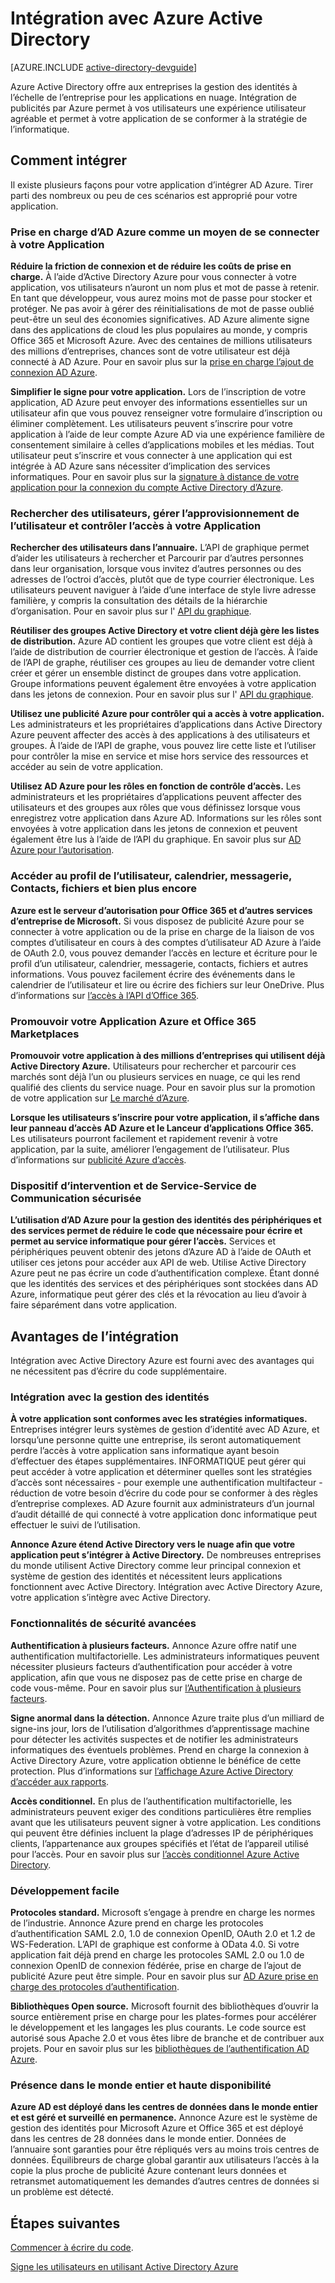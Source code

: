 <properties
   pageTitle="L’intégration avec Azure Active Directory | Microsoft Azure"
   description="Un guide sur les avantages et les ressources pour l’intégration à Active Directory de Azure."
   services="active-directory"
   documentationCenter="dev-center-name"
   authors="bryanla"
   manager="mbaldwin"
   editor=""/>

<tags
   ms.service="active-directory"
   ms.devlang="na"
   ms.topic="article"
   ms.tgt_pltfrm="na"
   ms.workload="identity"
   ms.date="09/16/2016"
   ms.author="mbaldwin"/>

# <a name="integrating-with-azure-active-directory"></a>Intégration avec Azure Active Directory

[AZURE.INCLUDE [active-directory-devguide](../../../includes/active-directory-devguide.md)]

Azure Active Directory offre aux entreprises la gestion des identités à l’échelle de l’entreprise pour les applications en nuage.  Intégration de publicités par Azure permet à vos utilisateurs une expérience utilisateur agréable et permet à votre application de se conformer à la stratégie de l’informatique.

## <a name="how-to-integrate"></a>Comment intégrer

Il existe plusieurs façons pour votre application d’intégrer AD Azure.  Tirer parti des nombreux ou peu de ces scénarios est approprié pour votre application.

### <a name="support-azure-ad-as-a-way-to-sign-in-to-your-application"></a>Prise en charge d’AD Azure comme un moyen de se connecter à votre Application

**Réduire la friction de connexion et de réduire les coûts de prise en charge.** À l’aide d’Active Directory Azure pour vous connecter à votre application, vos utilisateurs n’auront un nom plus et mot de passe à retenir.  En tant que développeur, vous aurez moins mot de passe pour stocker et protéger.  Ne pas avoir à gérer des réinitialisations de mot de passe oublié peut-être un seul des économies significatives.  AD Azure alimente signe dans des applications de cloud les plus populaires au monde, y compris Office 365 et Microsoft Azure.  Avec des centaines de millions utilisateurs des millions d’entreprises, chances sont de votre utilisateur est déjà connecté à AD Azure.  Pour en savoir plus sur la [prise en charge l’ajout de connexion AD Azure](../active-directory-authentication-scenarios.md).

**Simplifier le signe pour votre application.**  Lors de l’inscription de votre application, AD Azure peut envoyer des informations essentielles sur un utilisateur afin que vous pouvez renseigner votre formulaire d’inscription ou éliminer complètement.  Les utilisateurs peuvent s’inscrire pour votre application à l’aide de leur compte Azure AD via une expérience familière de consentement similaire à celles d’applications mobiles et les médias.  Tout utilisateur peut s’inscrire et vous connecter à une application qui est intégrée à AD Azure sans nécessiter d’implication des services informatiques.  Pour en savoir plus sur la [signature à distance de votre application pour la connexion du compte Active Directory d’Azure](../../app-service-mobile/app-service-mobile-how-to-configure-active-directory-authentication.md).

### <a name="browse-for-users-manage-user-provisioning-and-control-access-to-your-application"></a>Rechercher des utilisateurs, gérer l’approvisionnement de l’utilisateur et contrôler l’accès à votre Application

**Rechercher des utilisateurs dans l’annuaire.**  L’API de graphique permet d’aider les utilisateurs à rechercher et Parcourir par d’autres personnes dans leur organisation, lorsque vous invitez d’autres personnes ou des adresses de l’octroi d’accès, plutôt que de type courrier électronique.  Les utilisateurs peuvent naviguer à l’aide d’une interface de style livre adresse familière, y compris la consultation des détails de la hiérarchie d’organisation.  Pour en savoir plus sur l' [API du graphique](../active-directory-graph-api.md).

**Réutiliser des groupes Active Directory et votre client déjà gère les listes de distribution.**  Azure AD contient les groupes que votre client est déjà à l’aide de distribution de courrier électronique et gestion de l’accès.  À l’aide de l’API de graphe, réutiliser ces groupes au lieu de demander votre client créer et gérer un ensemble distinct de groupes dans votre application.  Groupe informations peuvent également être envoyées à votre application dans les jetons de connexion.  Pour en savoir plus sur l' [API du graphique](../active-directory-graph-api.md).

**Utilisez une publicité Azure pour contrôler qui a accès à votre application.**  Les administrateurs et les propriétaires d’applications dans Active Directory Azure peuvent affecter des accès à des applications à des utilisateurs et groupes.  À l’aide de l’API de graphe, vous pouvez lire cette liste et l’utiliser pour contrôler la mise en service et mise hors service des ressources et accéder au sein de votre application.

**Utilisez AD Azure pour les rôles en fonction de contrôle d’accès.**  Les administrateurs et les propriétaires d’applications peuvent affecter des utilisateurs et des groupes aux rôles que vous définissez lorsque vous enregistrez votre application dans Azure AD.  Informations sur les rôles sont envoyées à votre application dans les jetons de connexion et peuvent également être lus à l’aide de l’API du graphique.  En savoir plus sur [AD Azure pour l’autorisation](http://blogs.technet.com/b/ad/archive/2014/12/18/azure-active-directory-now-with-group-claims-and-application-roles.aspx).

### <a name="get-access-to-users-profile-calendar-email-contacts-files-and-more"></a>Accéder au profil de l’utilisateur, calendrier, messagerie, Contacts, fichiers et bien plus encore

**Azure est le serveur d’autorisation pour Office 365 et d’autres services d’entreprise de Microsoft.**  Si vous disposez de publicité Azure pour se connecter à votre application ou de la prise en charge de la liaison de vos comptes d’utilisateur en cours à des comptes d’utilisateur AD Azure à l’aide de OAuth 2.0, vous pouvez demander l’accès en lecture et écriture pour le profil d’un utilisateur, calendrier, messagerie, contacts, fichiers et autres informations.  Vous pouvez facilement écrire des événements dans le calendrier de l’utilisateur et lire ou écrire des fichiers sur leur OneDrive.  Plus d’informations sur [l’accès à l’API d’Office 365](https://msdn.microsoft.com/office/office365/howto/platform-development-overview).

### <a name="promote-your-application-in-the-azure-and-office-365-marketplaces"></a>Promouvoir votre Application Azure et Office 365 Marketplaces

**Promouvoir votre application à des millions d’entreprises qui utilisent déjà Active Directory Azure.**  Utilisateurs pour rechercher et parcourir ces marchés sont déjà l’un ou plusieurs services en nuage, ce qui les rend qualifié des clients du service nuage.  Pour en savoir plus sur la promotion de votre application sur [Le marché d’Azure](https://azure.microsoft.com/marketplace/partner-program/).

**Lorsque les utilisateurs s’inscrire pour votre application, il s’affiche dans leur panneau d’accès AD Azure et le Lanceur d’applications Office 365.**  Les utilisateurs pourront facilement et rapidement revenir à votre application, par la suite, améliorer l’engagement de l’utilisateur.  Plus d’informations sur [publicité Azure d’accès](../active-directory-saas-access-panel-introduction.md).

### <a name="secure-device-to-service-and-service-to-service-communication"></a>Dispositif d’intervention et de Service-Service de Communication sécurisée

**L’utilisation d’AD Azure pour la gestion des identités des périphériques et des services permet de réduire le code que nécessaire pour écrire et permet au service informatique pour gérer l’accès.**  Services et périphériques peuvent obtenir des jetons d’Azure AD à l’aide de OAuth et utiliser ces jetons pour accéder aux API de web.  Utilise Active Directory Azure peut ne pas écrire un code d’authentification complexe.  Étant donné que les identités des services et des périphériques sont stockées dans AD Azure, informatique peut gérer des clés et la révocation au lieu d’avoir à faire séparément dans votre application.

## <a name="benefits-of-integration"></a>Avantages de l’intégration

Intégration avec Active Directory Azure est fourni avec des avantages qui ne nécessitent pas d’écrire du code supplémentaire.

### <a name="integration-with-enterprise-identity-management"></a>Intégration avec la gestion des identités

**À votre application sont conformes avec les stratégies informatiques.**  Entreprises intégrer leurs systèmes de gestion d’identité avec AD Azure, et lorsqu’une personne quitte une entreprise, ils seront automatiquement perdre l’accès à votre application sans informatique ayant besoin d’effectuer des étapes supplémentaires.  INFORMATIQUE peut gérer qui peut accéder à votre application et déterminer quelles sont les stratégies d’accès sont nécessaires - pour exemple une authentification multifacteur - réduction de votre besoin d’écrire du code pour se conformer à des règles d’entreprise complexes.  AD Azure fournit aux administrateurs d’un journal d’audit détaillé de qui connecté à votre application donc informatique peut effectuer le suivi de l’utilisation.

**Annonce Azure étend Active Directory vers le nuage afin que votre application peut s’intégrer à Active Directory.**  De nombreuses entreprises du monde utilisent Active Directory comme leur principal connexion et système de gestion des identités et nécessitent leurs applications fonctionnent avec Active Directory.  Intégration avec Active Directory Azure, votre application s’intègre avec Active Directory.

### <a name="advanced-security-features"></a>Fonctionnalités de sécurité avancées

**Authentification à plusieurs facteurs.**  Annonce Azure offre natif une authentification multifactorielle.  Les administrateurs informatiques peuvent nécessiter plusieurs facteurs d’authentification pour accéder à votre application, afin que vous ne disposez pas de cette prise en charge de code vous-même.  Pour en savoir plus sur [l’Authentification à plusieurs facteurs](https://azure.microsoft.com/documentation/services/multi-factor-authentication/).

**Signe anormal dans la détection.**  Annonce Azure traite plus d’un milliard de signe-ins jour, lors de l’utilisation d’algorithmes d’apprentissage machine pour détecter les activités suspectes et de notifier les administrateurs informatiques des éventuels problèmes.  Prend en charge la connexion à Active Directory Azure, votre application obtienne le bénéfice de cette protection. Plus d’informations sur [l’affichage Azure Active Directory d’accéder aux rapports](../active-directory-view-access-usage-reports.md).

**Accès conditionnel.**  En plus de l’authentification multifactorielle, les administrateurs peuvent exiger des conditions particulières être remplies avant que les utilisateurs peuvent signer à votre application.  Les conditions qui peuvent être définies incluent la plage d’adresses IP de périphériques clients, l’appartenance aux groupes spécifiés et l’état de l’appareil utilisé pour l’accès.  Pour en savoir plus sur [l’accès conditionnel Azure Active Directory](../active-directory-conditional-access.md).

### <a name="easy-development"></a>Développement facile

**Protocoles standard.**  Microsoft s’engage à prendre en charge les normes de l’industrie.  Annonce Azure prend en charge les protocoles d’authentification SAML 2.0, 1.0 de connexion OpenID, OAuth 2.0 et 1.2 de WS-Federation.  L’API de graphique est conforme à OData 4.0.  Si votre application fait déjà prend en charge les protocoles SAML 2.0 ou 1.0 de connexion OpenID de connexion fédérée, prise en charge de l’ajout de publicité Azure peut être simple.  Pour en savoir plus sur [AD Azure prise en charge des protocoles d’authentification](../active-directory-authentication-protocols.md).

**Bibliothèques Open source.**  Microsoft fournit des bibliothèques d’ouvrir la source entièrement prise en charge pour les plates-formes pour accélérer le développement et les langages les plus courants.  Le code source est autorisé sous Apache 2.0 et vous êtes libre de branche et de contribuer aux projets.  Pour en savoir plus sur les [bibliothèques de l’authentification AD Azure](../active-directory-authentication-libraries.md).

### <a name="worldwide-presence-and-high-availability"></a>Présence dans le monde entier et haute disponibilité

**Azure AD est déployé dans les centres de données dans le monde entier et est géré et surveillé en permanence.**  Annonce Azure est le système de gestion des identités pour Microsoft Azure et Office 365 et est déployé dans les centres de 28 données dans le monde entier.  Données de l’annuaire sont garanties pour être répliqués vers au moins trois centres de données.  Équilibreurs de charge global garantir aux utilisateurs l’accès à la copie la plus proche de publicité Azure contenant leurs données et retransmet automatiquement les demandes d’autres centres de données si un problème est détecté.

## <a name="next-steps"></a>Étapes suivantes

[Commencer à écrire du code](../active-directory-developers-guide.md#getting-started).

[Signe les utilisateurs en utilisant Active Directory Azure](../active-directory-authentication-scenarios.md)
